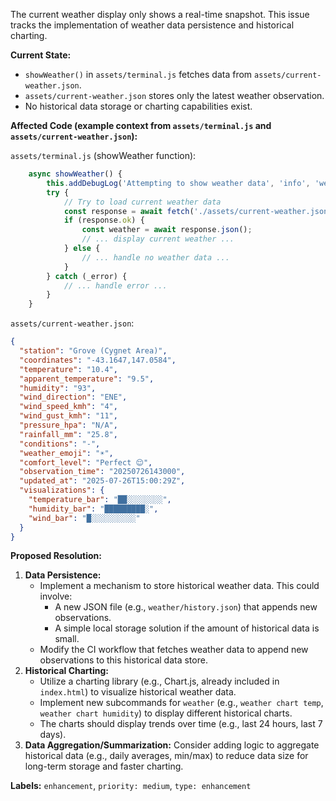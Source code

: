 The current weather display only shows a real-time snapshot. This issue tracks the implementation of weather data persistence and historical charting.

**Current State:**
- `showWeather()` in `assets/terminal.js` fetches data from `assets/current-weather.json`.
- `assets/current-weather.json` stores only the latest weather observation.
- No historical data storage or charting capabilities exist.

**Affected Code (example context from `assets/terminal.js` and `assets/current-weather.json`):**

`assets/terminal.js` (showWeather function):
```javascript
    async showWeather() {
        this.addDebugLog('Attempting to show weather data', 'info', 'weather');
        try {
            // Try to load current weather data
            const response = await fetch('./assets/current-weather.json');
            if (response.ok) {
                const weather = await response.json();
                // ... display current weather ...
            } else {
                // ... handle no weather data ...
            }
        } catch (_error) {
            // ... handle error ...
        }
    }
```

`assets/current-weather.json`:
```json
{
  "station": "Grove (Cygnet Area)",
  "coordinates": "-43.1647,147.0584",
  "temperature": "10.4",
  "apparent_temperature": "9.5",
  "humidity": "93",
  "wind_direction": "ENE",
  "wind_speed_kmh": "4",
  "wind_gust_kmh": "11",
  "pressure_hpa": "N/A",
  "rainfall_mm": "25.8",
  "conditions": "-",
  "weather_emoji": "☀️",
  "comfort_level": "Perfect 😌",
  "observation_time": "20250726143000",
  "updated_at": "2025-07-26T15:00:29Z",
  "visualizations": {
    "temperature_bar": "██░░░░░░░░",
    "humidity_bar": "█████████░",
    "wind_bar": "█░░░░░░░░░░"
  }
}
```

**Proposed Resolution:**
1.  **Data Persistence:**
    *   Implement a mechanism to store historical weather data. This could involve:
        *   A new JSON file (e.g., `weather/history.json`) that appends new observations.
        *   A simple local storage solution if the amount of historical data is small.
    *   Modify the CI workflow that fetches weather data to append new observations to this historical data store.
2.  **Historical Charting:**
    *   Utilize a charting library (e.g., Chart.js, already included in `index.html`) to visualize historical weather data.
    *   Implement new subcommands for `weather` (e.g., `weather chart temp`, `weather chart humidity`) to display different historical charts.
    *   The charts should display trends over time (e.g., last 24 hours, last 7 days).
3.  **Data Aggregation/Summarization:** Consider adding logic to aggregate historical data (e.g., daily averages, min/max) to reduce data size for long-term storage and faster charting.

**Labels:** `enhancement`, `priority: medium`, `type: enhancement`